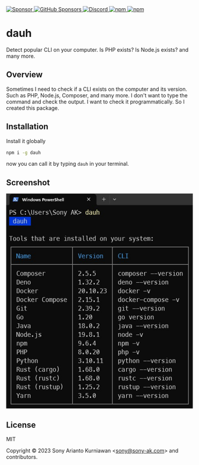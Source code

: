 <a href="https://paypal.me/sonyarianto" target="_blank">
 <img alt="Sponsor" src="https://img.shields.io/badge/donate-Paypal-fd8200.svg" />
</a>
<a href="https://github.com/sponsors/sonyarianto" target="_blank">
  <img alt="GitHub Sponsors" src="https://img.shields.io/github/sponsors/sonyarianto">
</a>
<a href="https://discord.com/channels/1083266930896535562/1094971793825075211" target="_blank">
  <img alt="Discord" src="https://img.shields.io/discord/1083266930896535562">
</a>
<a href="https://www.npmjs.com/package/dauh" target="_blank">
 <img alt="npm" src="https://img.shields.io/npm/dt/dauh">
</a>
<a href="https://www.npmjs.com/package/dauh" target="_blank">
 <img alt="npm" src="https://img.shields.io/npm/v/dauh">
</a>

# dauh

Detect popular CLI on your computer. Is PHP exists? Is Node.js exists? and many more.

## Overview

Sometimes I need to check if a CLI exists on the computer and its version. Such as PHP, Node.js, Composer, and many more. I don't want to type the command and check the output. I want to check it programmatically. So I created this package.

## Installation

Install it globally

```bash
npm i -g dauh
```

now you can call it by typing `dauh` in your terminal.

## Screenshot

![Dauh](https://github.com/sonyarianto/dauh/blob/main/dauh-0.1.0.jpg?raw=true)

## License

MIT

Copyright &copy; 2023 Sony Arianto Kurniawan <<sony@sony-ak.com>> and contributors.
